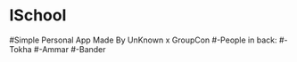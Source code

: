 # ISchool
#Simple Personal App Made By UnKnown x GroupCon
#-People in back:
#-Tokha
#-Ammar
#-Bander
